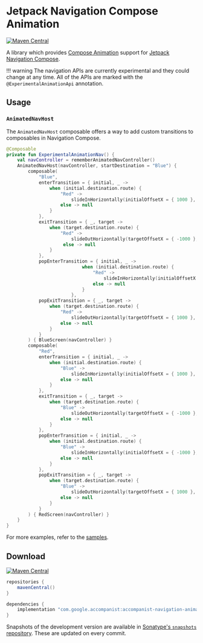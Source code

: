 # Jetpack Navigation Compose Animation

[![Maven Central](https://img.shields.io/maven-central/v/com.google.accompanist/accompanist-navigation-animation)](https://search.maven.org/search?q=g:com.google.accompanist)

A library which provides [Compose Animation](https://developer.android.com/jetpack/compose/animation) support for [Jetpack Navigation Compose](https://developer.android.com/jetpack/compose/navigation).

!!! warning
    The navigation APIs are currently experimental and they could change at any time.
    All of the APIs are marked with the `@ExperimentalAnimationApi` annotation.

## Usage

### `AnimatedNavHost`

The `AnimatedNavHost` composable offers a way to add custom transitions to composables in
Navigation Compose.

```kotlin
@Composable
private fun ExperimentalAnimationNav() {
    val navController = rememberAnimatedNavController()
    AnimatedNavHost(navController, startDestination = "Blue") {
        composable(
            "Blue",
            enterTransition = { initial, _ ->
                when (initial.destination.route) {
                    "Red" ->
                        slideInHorizontally(initialOffsetX = { 1000 }, animationSpec = tween(700))
                    else -> null
                }
            },
            exitTransition = { _, target ->
                when (target.destination.route) {
                    "Red" ->
                        slideOutHorizontally(targetOffsetX = { -1000 }, animationSpec = tween(700))
                     else -> null
                }
            },
            popEnterTransition = { initial, _ ->
                            when (initial.destination.route) {
                                "Red" ->
                                    slideInHorizontally(initialOffsetX = { -1000 }, animationSpec = tween(700))
                                else -> null
                            }
                        },
            popExitTransition = { _, target ->
                when (target.destination.route) {
                    "Red" ->
                        slideOutHorizontally(targetOffsetX = { 1000 }, animationSpec = tween(700))
                    else -> null
                }
            }
        ) { BlueScreen(navController) }
        composable(
            "Red",
            enterTransition = { initial, _ ->
                when (initial.destination.route) {
                    "Blue" ->
                        slideInHorizontally(initialOffsetX = { 1000 }, animationSpec = tween(700))
                    else -> null
                }
            },
            exitTransition = { _, target ->
                when (target.destination.route) {
                    "Blue" ->
                        slideOutHorizontally(targetOffsetX = { -1000 }, animationSpec = tween(700))
                    else -> null
                }
            },
            popEnterTransition = { initial, _ ->
                when (initial.destination.route) {
                    "Blue" ->
                        slideInHorizontally(initialOffsetX = { -1000 }, animationSpec = tween(700))
                    else -> null
                }
            },
            popExitTransition = { _, target ->
                when (target.destination.route) {
                    "Blue" ->
                        slideOutHorizontally(targetOffsetX = { 1000 }, animationSpec = tween(700))
                    else -> null
                }
            }
        ) { RedScreen(navController) }
    }
}
```

For more examples, refer to the [samples](https://github.com/google/accompanist/tree/main/sample/src/main/java/com/google/accompanist/sample/navigation-animation).

## Download

[![Maven Central](https://img.shields.io/maven-central/v/com.google.accompanist/accompanist-navigation-animation)](https://search.maven.org/search?q=g:com.google.accompanist)

```groovy
repositories {
    mavenCentral()
}

dependencies {
    implementation "com.google.accompanist:accompanist-navigation-animation:<version>"
}
```

Snapshots of the development version are available in [Sonatype's `snapshots` repository][snap]. These are updated on every commit.

[compose]: https://developer.android.com/jetpack/compose
[snap]: https://oss.sonatype.org/content/repositories/snapshots/com/google/accompanist/accompanist-navigation-animation/
